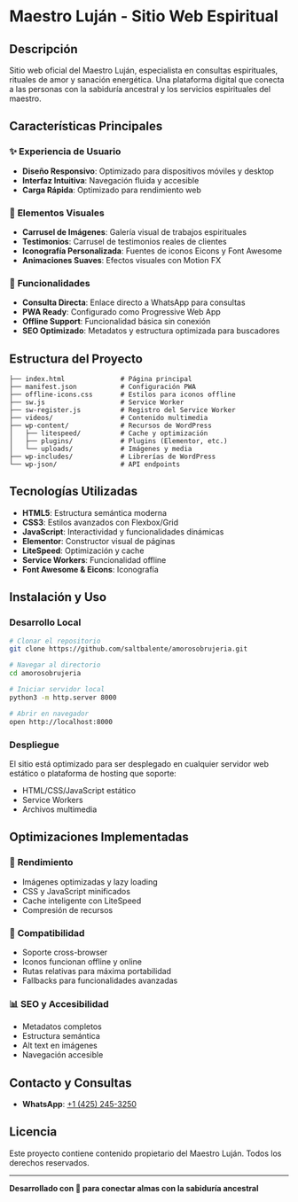 # Maestro Luján - Sitio Web Espiritual

## Descripción
Sitio web oficial del Maestro Luján, especialista en consultas espirituales, rituales de amor y sanación energética. Una plataforma digital que conecta a las personas con la sabiduría ancestral y los servicios espirituales del maestro.

## Características Principales

### ✨ **Experiencia de Usuario**
- **Diseño Responsivo**: Optimizado para dispositivos móviles y desktop
- **Interfaz Intuitiva**: Navegación fluida y accesible
- **Carga Rápida**: Optimizado para rendimiento web

### 🎨 **Elementos Visuales**
- **Carrusel de Imágenes**: Galería visual de trabajos espirituales
- **Testimonios**: Carrusel de testimonios reales de clientes
- **Iconografía Personalizada**: Fuentes de iconos Eicons y Font Awesome
- **Animaciones Suaves**: Efectos visuales con Motion FX

### 📱 **Funcionalidades**
- **Consulta Directa**: Enlace directo a WhatsApp para consultas
- **PWA Ready**: Configurado como Progressive Web App
- **Offline Support**: Funcionalidad básica sin conexión
- **SEO Optimizado**: Metadatos y estructura optimizada para buscadores

## Estructura del Proyecto

```
├── index.html              # Página principal
├── manifest.json           # Configuración PWA
├── offline-icons.css       # Estilos para iconos offline
├── sw.js                   # Service Worker
├── sw-register.js          # Registro del Service Worker
├── videos/                 # Contenido multimedia
├── wp-content/             # Recursos de WordPress
│   ├── litespeed/          # Cache y optimización
│   ├── plugins/            # Plugins (Elementor, etc.)
│   └── uploads/            # Imágenes y media
├── wp-includes/            # Librerías de WordPress
└── wp-json/                # API endpoints
```

## Tecnologías Utilizadas

- **HTML5**: Estructura semántica moderna
- **CSS3**: Estilos avanzados con Flexbox/Grid
- **JavaScript**: Interactividad y funcionalidades dinámicas
- **Elementor**: Constructor visual de páginas
- **LiteSpeed**: Optimización y cache
- **Service Workers**: Funcionalidad offline
- **Font Awesome & Eicons**: Iconografía

## Instalación y Uso

### Desarrollo Local
```bash
# Clonar el repositorio
git clone https://github.com/saltbalente/amorosobrujeria.git

# Navegar al directorio
cd amorosobrujeria

# Iniciar servidor local
python3 -m http.server 8000

# Abrir en navegador
open http://localhost:8000
```

### Despliegue
El sitio está optimizado para ser desplegado en cualquier servidor web estático o plataforma de hosting que soporte:
- HTML/CSS/JavaScript estático
- Service Workers
- Archivos multimedia

## Optimizaciones Implementadas

### 🚀 **Rendimiento**
- Imágenes optimizadas y lazy loading
- CSS y JavaScript minificados
- Cache inteligente con LiteSpeed
- Compresión de recursos

### 🔧 **Compatibilidad**
- Soporte cross-browser
- Iconos funcionan offline y online
- Rutas relativas para máxima portabilidad
- Fallbacks para funcionalidades avanzadas

### 📊 **SEO y Accesibilidad**
- Metadatos completos
- Estructura semántica
- Alt text en imágenes
- Navegación accesible

## Contacto y Consultas

- **WhatsApp**: [+1 (425) 245-3250](https://wa.me/14252453250?text=Bendiciones%2C%20ocupo%20ayuda%20del%20maestro)

## Licencia

Este proyecto contiene contenido propietario del Maestro Luján. Todos los derechos reservados.

---

**Desarrollado con 💜 para conectar almas con la sabiduría ancestral**